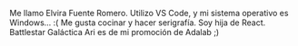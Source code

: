 Me llamo Elvira Fuente Romero.
Utilizo VS Code, y mi sistema operativo es Windows... :(
Me gusta cocinar y hacer serigrafía.
Soy hija de React.
Battlestar Galáctica
Ari es de mi promoción de Adalab ;)